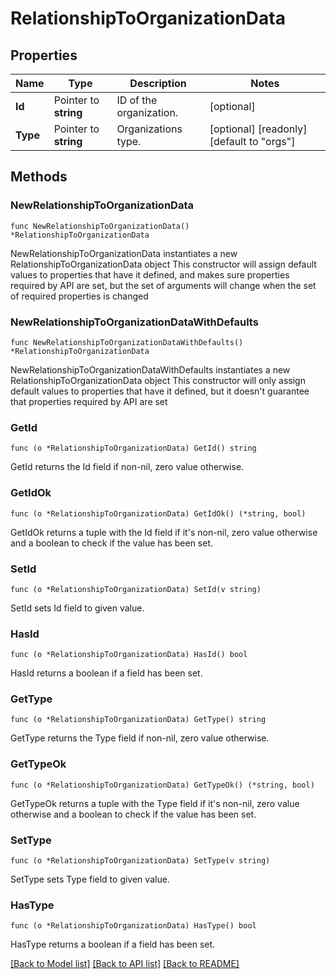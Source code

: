 # RelationshipToOrganizationData

## Properties

Name | Type | Description | Notes
------------ | ------------- | ------------- | -------------
**Id** | Pointer to **string** | ID of the organization. | [optional] 
**Type** | Pointer to **string** | Organizations type. | [optional] [readonly] [default to "orgs"]

## Methods

### NewRelationshipToOrganizationData

`func NewRelationshipToOrganizationData() *RelationshipToOrganizationData`

NewRelationshipToOrganizationData instantiates a new RelationshipToOrganizationData object
This constructor will assign default values to properties that have it defined,
and makes sure properties required by API are set, but the set of arguments
will change when the set of required properties is changed

### NewRelationshipToOrganizationDataWithDefaults

`func NewRelationshipToOrganizationDataWithDefaults() *RelationshipToOrganizationData`

NewRelationshipToOrganizationDataWithDefaults instantiates a new RelationshipToOrganizationData object
This constructor will only assign default values to properties that have it defined,
but it doesn't guarantee that properties required by API are set

### GetId

`func (o *RelationshipToOrganizationData) GetId() string`

GetId returns the Id field if non-nil, zero value otherwise.

### GetIdOk

`func (o *RelationshipToOrganizationData) GetIdOk() (*string, bool)`

GetIdOk returns a tuple with the Id field if it's non-nil, zero value otherwise
and a boolean to check if the value has been set.

### SetId

`func (o *RelationshipToOrganizationData) SetId(v string)`

SetId sets Id field to given value.

### HasId

`func (o *RelationshipToOrganizationData) HasId() bool`

HasId returns a boolean if a field has been set.

### GetType

`func (o *RelationshipToOrganizationData) GetType() string`

GetType returns the Type field if non-nil, zero value otherwise.

### GetTypeOk

`func (o *RelationshipToOrganizationData) GetTypeOk() (*string, bool)`

GetTypeOk returns a tuple with the Type field if it's non-nil, zero value otherwise
and a boolean to check if the value has been set.

### SetType

`func (o *RelationshipToOrganizationData) SetType(v string)`

SetType sets Type field to given value.

### HasType

`func (o *RelationshipToOrganizationData) HasType() bool`

HasType returns a boolean if a field has been set.


[[Back to Model list]](../README.md#documentation-for-models) [[Back to API list]](../README.md#documentation-for-api-endpoints) [[Back to README]](../README.md)


